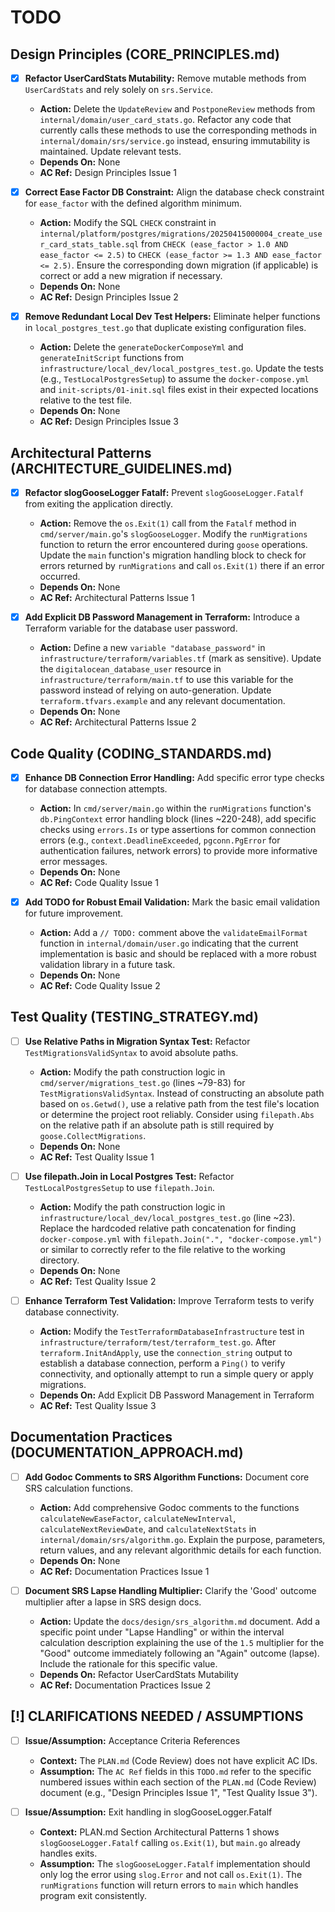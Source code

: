 # TODO

## Design Principles (CORE_PRINCIPLES.md)
- [x] **Refactor UserCardStats Mutability:** Remove mutable methods from `UserCardStats` and rely solely on `srs.Service`.
  - **Action:** Delete the `UpdateReview` and `PostponeReview` methods from `internal/domain/user_card_stats.go`. Refactor any code that currently calls these methods to use the corresponding methods in `internal/domain/srs/service.go` instead, ensuring immutability is maintained. Update relevant tests.
  - **Depends On:** None
  - **AC Ref:** Design Principles Issue 1

- [x] **Correct Ease Factor DB Constraint:** Align the database check constraint for `ease_factor` with the defined algorithm minimum.
  - **Action:** Modify the SQL `CHECK` constraint in `internal/platform/postgres/migrations/20250415000004_create_user_card_stats_table.sql` from `CHECK (ease_factor > 1.0 AND ease_factor <= 2.5)` to `CHECK (ease_factor >= 1.3 AND ease_factor <= 2.5)`. Ensure the corresponding down migration (if applicable) is correct or add a new migration if necessary.
  - **Depends On:** None
  - **AC Ref:** Design Principles Issue 2

- [x] **Remove Redundant Local Dev Test Helpers:** Eliminate helper functions in `local_postgres_test.go` that duplicate existing configuration files.
  - **Action:** Delete the `generateDockerComposeYml` and `generateInitScript` functions from `infrastructure/local_dev/local_postgres_test.go`. Update the tests (e.g., `TestLocalPostgresSetup`) to assume the `docker-compose.yml` and `init-scripts/01-init.sql` files exist in their expected locations relative to the test file.
  - **Depends On:** None
  - **AC Ref:** Design Principles Issue 3

## Architectural Patterns (ARCHITECTURE_GUIDELINES.md)
- [x] **Refactor slogGooseLogger Fatalf:** Prevent `slogGooseLogger.Fatalf` from exiting the application directly.
  - **Action:** Remove the `os.Exit(1)` call from the `Fatalf` method in `cmd/server/main.go`'s `slogGooseLogger`. Modify the `runMigrations` function to return the error encountered during `goose` operations. Update the `main` function's migration handling block to check for errors returned by `runMigrations` and call `os.Exit(1)` there if an error occurred.
  - **Depends On:** None
  - **AC Ref:** Architectural Patterns Issue 1

- [x] **Add Explicit DB Password Management in Terraform:** Introduce a Terraform variable for the database user password.
  - **Action:** Define a new `variable "database_password"` in `infrastructure/terraform/variables.tf` (mark as sensitive). Update the `digitalocean_database_user` resource in `infrastructure/terraform/main.tf` to use this variable for the password instead of relying on auto-generation. Update `terraform.tfvars.example` and any relevant documentation.
  - **Depends On:** None
  - **AC Ref:** Architectural Patterns Issue 2

## Code Quality (CODING_STANDARDS.md)
- [x] **Enhance DB Connection Error Handling:** Add specific error type checks for database connection attempts.
  - **Action:** In `cmd/server/main.go` within the `runMigrations` function's `db.PingContext` error handling block (lines ~220-248), add specific checks using `errors.Is` or type assertions for common connection errors (e.g., `context.DeadlineExceeded`, `pgconn.PgError` for authentication failures, network errors) to provide more informative error messages.
  - **Depends On:** None
  - **AC Ref:** Code Quality Issue 1

- [x] **Add TODO for Robust Email Validation:** Mark the basic email validation for future improvement.
  - **Action:** Add a `// TODO:` comment above the `validateEmailFormat` function in `internal/domain/user.go` indicating that the current implementation is basic and should be replaced with a more robust validation library in a future task.
  - **Depends On:** None
  - **AC Ref:** Code Quality Issue 2

## Test Quality (TESTING_STRATEGY.md)
- [ ] **Use Relative Paths in Migration Syntax Test:** Refactor `TestMigrationsValidSyntax` to avoid absolute paths.
  - **Action:** Modify the path construction logic in `cmd/server/migrations_test.go` (lines ~79-83) for `TestMigrationsValidSyntax`. Instead of constructing an absolute path based on `os.Getwd()`, use a relative path from the test file's location or determine the project root reliably. Consider using `filepath.Abs` on the relative path if an absolute path is still required by `goose.CollectMigrations`.
  - **Depends On:** None
  - **AC Ref:** Test Quality Issue 1

- [ ] **Use filepath.Join in Local Postgres Test:** Refactor `TestLocalPostgresSetup` to use `filepath.Join`.
  - **Action:** Modify the path construction logic in `infrastructure/local_dev/local_postgres_test.go` (line ~23). Replace the hardcoded relative path concatenation for finding `docker-compose.yml` with `filepath.Join(".", "docker-compose.yml")` or similar to correctly refer to the file relative to the working directory.
  - **Depends On:** None
  - **AC Ref:** Test Quality Issue 2

- [ ] **Enhance Terraform Test Validation:** Improve Terraform tests to verify database connectivity.
  - **Action:** Modify the `TestTerraformDatabaseInfrastructure` test in `infrastructure/terraform/test/terraform_test.go`. After `terraform.InitAndApply`, use the `connection_string` output to establish a database connection, perform a `Ping()` to verify connectivity, and optionally attempt to run a simple query or apply migrations.
  - **Depends On:** Add Explicit DB Password Management in Terraform
  - **AC Ref:** Test Quality Issue 3

## Documentation Practices (DOCUMENTATION_APPROACH.md)
- [ ] **Add Godoc Comments to SRS Algorithm Functions:** Document core SRS calculation functions.
  - **Action:** Add comprehensive Godoc comments to the functions `calculateNewEaseFactor`, `calculateNewInterval`, `calculateNextReviewDate`, and `calculateNextStats` in `internal/domain/srs/algorithm.go`. Explain the purpose, parameters, return values, and any relevant algorithmic details for each function.
  - **Depends On:** None
  - **AC Ref:** Documentation Practices Issue 1

- [ ] **Document SRS Lapse Handling Multiplier:** Clarify the 'Good' outcome multiplier after a lapse in SRS design docs.
  - **Action:** Update the `docs/design/srs_algorithm.md` document. Add a specific point under "Lapse Handling" or within the interval calculation description explaining the use of the `1.5` multiplier for the "Good" outcome immediately following an "Again" outcome (lapse). Include the rationale for this specific value.
  - **Depends On:** Refactor UserCardStats Mutability
  - **AC Ref:** Documentation Practices Issue 2

## [!] CLARIFICATIONS NEEDED / ASSUMPTIONS
- [ ] **Issue/Assumption:** Acceptance Criteria References
  - **Context:** The `PLAN.md` (Code Review) does not have explicit AC IDs.
  - **Assumption:** The `AC Ref` fields in this `TODO.md` refer to the specific numbered issues within each section of the `PLAN.md` (Code Review) document (e.g., "Design Principles Issue 1", "Test Quality Issue 3").

- [ ] **Issue/Assumption:** Exit handling in slogGooseLogger.Fatalf
  - **Context:** PLAN.md Section Architectural Patterns 1 shows `slogGooseLogger.Fatalf` calling `os.Exit(1)`, but `main.go` already handles exits.
  - **Assumption:** The `slogGooseLogger.Fatalf` implementation should only log the error using `slog.Error` and not call `os.Exit(1)`. The `runMigrations` function will return errors to `main` which handles program exit consistently.

